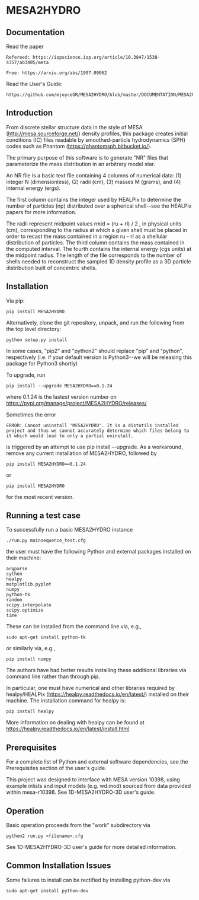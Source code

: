 # MESA2HYDRO

## Documentation
Read the paper

	Refereed: https://iopscience.iop.org/article/10.3847/1538-4357/ab3405/meta

	Free: https://arxiv.org/abs/1907.09062

Read the User's Guide:

	https://github.com/mjoyceGR/MESA2HYDRO/blob/master/DOCUMENTATION/MESA2HYDRO_users_guide.pdf

## Introduction
From discrete stellar structure data in the style of MESA (http://mesa.sourceforge.net/) density profiles, this package creates initial conditions (IC) files readable by smoothed-particle hydrodynamics (SPH) codes such as Phantom (https://phantomsph.bitbucket.io/).  

The primary purpose of this software is to generate "NR" files that parameterize the mass distribution in an arbitrary model star.

An NR file is a basic text file containing 4 columns of numerical data: 
(1) integer N (dimensionless),
(2) radii (cm),
(3) masses M (grams), and
(4) internal energy (ergs).

The first column contains the integer used by HEALPix to determine the number of particles (np) distributed over a spherical shell--see the HEALPix papers for more information. 

The radii represent midpoint values rmid = (ru + rl) / 2 , in physical units (cm), corresponding to the radius at which a given shell must be placed in order to recast the mass contained in a region ru - rl as a shellular distribution of particles. The third column contains the mass contained in the computed interval. The fourth contains the internal energy (cgs units) at the midpoint radius.
The length of the file corresponds to the number of shells needed to reconstruct the sampled 1D density profile as a 3D particle distribution built of concentric shells. 


## Installation
Via pip:

	pip install MESA2HYDRO

Alternatively, clone the git repository, unpack, and run the following from the top level directory: 

	python setup.py install

In some cases, "pip2" and "python2" should replace "pip" and "python", respectively (i.e. if your default version is Python3--we will be releasing this package for Python3 shortly)

To upgrade, run

	pip install --upgrade MESA2HYDRO==0.1.24

where 0.1.24 is the lastest version number on https://pypi.org/manage/project/MESA2HYDRO/releases/

Sometimes the error 

	ERROR: Cannot uninstall 'MESA2HYDRO'. It is a distutils installed project and thus we cannot accurately determine which files belong to it which would lead to only a partial uninstall.

is triggered by an attempt to use pip install --upgrade. As a workaround, remove any current installation of MESA2HYDRO, followed by 

	pip install MESA2HYDRO==0.1.24

or 

	pip install MESA2HYDRO

for the most recent version.
<!-- Because this is a distutils-installed package, it cannot be fully uninstalled by pip. To upgrade via pip, remove the current version and run the -->


## Running a test case
To successfully run a basic MESA2HYDRO instance

	./run.py mainsequence_test.cfg

the user must have the following Python and external packages installed on their machine:

 	argparse
	cython
	healpy
	matplotlib.pyplot
	numpy
  	python-tk
	random
  	scipy.interpolate
	scipy.optimize
	time

These can be installed from the command line via, e.g., 

	sudo apt-get install python-tk

or similarly via, e.g., 

	pip install numpy 

The authors have had better results installing these additional libraries via command line rather than through pip. 

In particular, one must have numerical and other libraries required by healpy/HEALPix (https://healpy.readthedocs.io/en/latest/) installed on their machine. The installation command for healpy is:

	pip install healpy

More information on dealing with healpy can be found at https://healpy.readthedocs.io/en/latest/install.html


## Prerequisites
For a complete list of Python and external software dependencies, see the Prerequisites section of the user's guide.

This project was designed to interface with MESA version 10398, using example inlists and input models (e.g. wd.mod) sourced from data provided within mesa-r10398. See 1D-MESA2HYDRO-3D user's guide.


## Operation
Basic operation proceeds from the "work" subdirectory via

	python2 run.py <filename>.cfg

See 1D-MESA2HYDRO-3D user's guide for more detailed information.

## Common Installation Issues
Some failures to install can be rectified by installing python-dev via 
	
	sudo apt-get install python-dev
